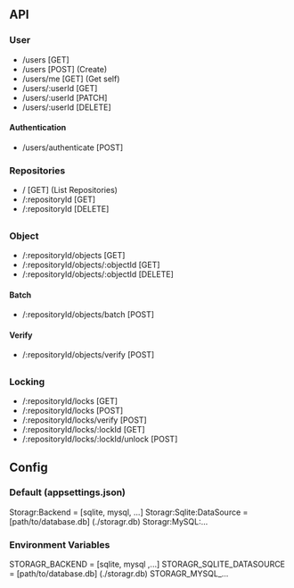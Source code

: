 ﻿## API

### User
- /users [GET]
- /users [POST] (Create)
- /users/me [GET] (Get self)
- /users/:userId [GET]
- /users/:userId [PATCH]
- /users/:userId [DELETE]

#### Authentication
- /users/authenticate [POST]

### Repositories
- / [GET] (List Repositories)
- /:repositoryId [GET]
- /:repositoryId [DELETE]

##
### Object
- /:repositoryId/objects [GET]
- /:repositoryId/objects/:objectId [GET]
- /:repositoryId/objects/:objectId [DELETE]

#### Batch
- /:repositoryId/objects/batch [POST]

#### Verify
- /:repositoryId/objects/verify [POST]

##
### Locking
- /:repositoryId/locks [GET]
- /:repositoryId/locks [POST]
- /:repositoryId/locks/verify [POST]
- /:repositoryId/locks/:lockId [GET]
- /:repositoryId/locks/:lockId/unlock [POST]


## Config

### Default (appsettings.json)
Storagr:Backend = [sqlite, mysql, ...]
Storagr:Sqlite:DataSource = [path/to/database.db] (./storagr.db)
Storagr:MySQL:...

### Environment Variables
STORAGR_BACKEND = [sqlite, mysql ,...]
STORAGR_SQLITE_DATASOURCE = [path/to/database.db] (./storagr.db)
STORAGR_MYSQL_...

